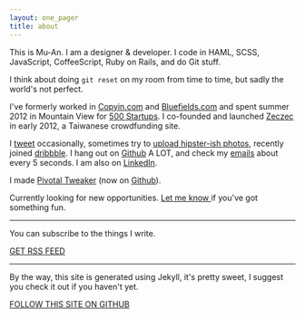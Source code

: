 ```yaml
---
layout: one_pager
title: about
---
```


This is Mu-An. I am a designer & developer. I code in HAML, SCSS, JavaScript, CoffeeScript, Ruby on Rails, and do Git stuff. 

I think about doing `git reset` on my room from time to time, but sadly the world's not perfect. 

I've formerly worked in <a href='http://copyin.com' id='copyin-about' target='_blank'>Copyin.com</a> and <a href='http://bluefields.com' id='bluefields-about' target='_blank'>Bluefields.com</a> and spent summer 2012 in Mountain View for <a href='http://500.co/' id='bluefields-about' target='_blank'>500 Startups</a>. I co-founded and launched <a href='http://zeczec.com' id='zeczec' target='_blank'>Zeczec</a> in early 2012, a Taiwanese crowdfunding site.

I <a href='http://twitter.com/muanchiou' id='twitter' target='_blank'>tweet</a> occasionally, sometimes try to <a href='http://instagram.com/muanchiou' id='instagram' target='_blank'>upload hipster-ish photos</a>, recently joined <a href='http://dribbble.com/muan' id='dribbble' target='_blank'>dribbble</a>. I hang out on <a href='http://github.com/muan' id='github' target='_blank'>Github</a> A LOT, and check my <a href='mailto:me@muanchiou.com' id='email-icon' target='_blank'>emails</a> about every 5 seconds. I am also on <a href='http://uk.linkedin.com/in/muanchiou/' id='linkedin' target='_blank'>LinkedIn</a>.

I made <a href='https://chrome.google.com/webstore/detail/pivotal-tweaker/aodalckpkgijlndlnlhblojedfboaglg' id='tweaker' target='_blank'>Pivotal Tweaker</a> (now on <a href="https://github.com/muan/pivotal-tweaker" id="pt-github" target="_blank">Github</a>).

Currently looking for new opportunities. [Let me know ](mailto:hello@muan.co) if you've got something fun.

---

You can subscribe to the things I write.

<a href='/feed.xml' id='subscribe'  class='big-button red' target='_blank'>GET RSS FEED</a>

---

By the way, this site is generated using Jekyll, it's pretty sweet, I suggest you check it out if you haven't yet.

<a href='https://github.com/muan/muan.github.com' class='big-button green' id='star-github' target='_blank'>FOLLOW THIS SITE ON GITHUB</a>
